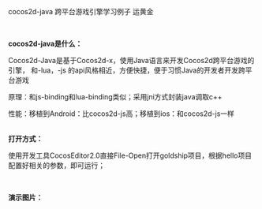 

cocos2d-java 跨平台游戏引擎学习例子 运黄金

<br/>

<strong>cocos2d-java是什么：</strong>

Cocos2d-Java是基于Cocos2d-x，使用Java语言来开发Cocos2d跨平台游戏的引擎， 和-lua，-js 的api风格相近，方便快捷，便于习惯Java的开发者开发跨平台游戏

原理：和js-binding和lua-binding类似；采用jni方式封装java调取c++

性能：移植到Android：比cocos2d-js高；移植到ios：和cocos2d-js一样

<br/>
<strong>打开方式：</strong>

使用开发工具CocosEditor2.0直接File-Open打开goldship项目，根据hello项目配置好相关的参数，即可运行；


<br/>

<strong>演示图片：</strong>


<p>
	<br />
	
</p>
<p>
</p>

<div>
	<img src="http://img.blog.csdn.net/20140825100254449?watermark/2/text/aHR0cDovL2Jsb2cuY3Nkbi5uZXQvdG91Y2hzbm93/font/5a6L5L2T/fontsize/400/fill/I0JBQkFCMA==/dissolve/70/gravity/SouthEast" alt="" /><br />
	
</div>
<p>
</p>
<p>
	<img src="http://img.blog.csdn.net/20140825100316648?watermark/2/text/aHR0cDovL2Jsb2cuY3Nkbi5uZXQvdG91Y2hzbm93/font/5a6L5L2T/fontsize/400/fill/I0JBQkFCMA==/dissolve/70/gravity/SouthEast" alt="" /><br />
	
</p>

<p>
	<br />
	
</p>

<p>
</p>

<p>
</p>
<p>
	<img src="http://img.blog.csdn.net/20140821200202187?watermark/2/text/aHR0cDovL2Jsb2cuY3Nkbi5uZXQvdG91Y2hzbm93/font/5a6L5L2T/fontsize/400/fill/I0JBQkFCMA==/dissolve/70/gravity/SouthEast" alt="" />&nbsp; &nbsp; &nbsp; &nbsp; &nbsp; &nbsp; &nbsp; &nbsp; &nbsp; &nbsp;&nbsp;<img src="http://img.blog.csdn.net/20140821200218187?watermark/2/text/aHR0cDovL2Jsb2cuY3Nkbi5uZXQvdG91Y2hzbm93/font/5a6L5L2T/fontsize/400/fill/I0JBQkFCMA==/dissolve/70/gravity/SouthEast" alt="" /><br />
	
</p>
<p>
	<br />
	
</p>
